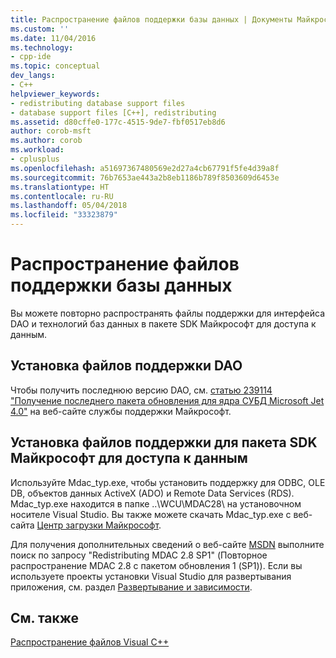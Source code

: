 ```yaml
---
title: Распространение файлов поддержки базы данных | Документы Майкрософт
ms.custom: ''
ms.date: 11/04/2016
ms.technology:
- cpp-ide
ms.topic: conceptual
dev_langs:
- C++
helpviewer_keywords:
- redistributing database support files
- database support files [C++], redistributing
ms.assetid: d80cffe0-177c-4515-9de7-fbf0517eb8d6
author: corob-msft
ms.author: corob
ms.workload:
- cplusplus
ms.openlocfilehash: a51697367480569e2d27a4cb67791f5fe4d39a8f
ms.sourcegitcommit: 76b7653ae443a2b8eb1186b789f8503609d6453e
ms.translationtype: HT
ms.contentlocale: ru-RU
ms.lasthandoff: 05/04/2018
ms.locfileid: "33323879"
---
```

# <a name="redistributing-database-support-files"></a>Распространение файлов поддержки базы данных
Вы можете повторно распространять файлы поддержки для интерфейса DAO и технологий баз данных в пакете SDK Майкрософт для доступа к данным.  
  
## <a name="installing-dao-support-files"></a>Установка файлов поддержки DAO  
 Чтобы получить последнюю версию DAO, см. [статью 239114 "Получение последнего пакета обновления для ядра СУБД Microsoft Jet 4.0"](http://go.microsoft.com/fwlink/p/?linkid=198014) на веб-сайте службы поддержки Майкрософт.  
  
## <a name="installing-microsoft-data-access-sdk-support-files"></a>Установка файлов поддержки для пакета SDK Майкрософт для доступа к данным  
 Используйте Mdac_typ.exe, чтобы установить поддержку для ODBC, OLE DB, объектов данных ActiveX (ADO) и Remote Data Services (RDS). Mdac_typ.exe находится в папке ..\WCU\MDAC28\ на установочном носителе Visual Studio. Вы также можете скачать Mdac_typ.exe с веб-сайта [Центр загрузки Майкрософт](http://go.microsoft.com/fwlink/p/?linkid=198015).  
  
 Для получения дополнительных сведений о веб-сайте [MSDN](http://go.microsoft.com/fwlink/p/?linkid=198016) выполните поиск по запросу "Redistributing MDAC 2.8 SP1" (Повторное распространение MDAC 2.8 с пакетом обновления 1 (SP1)). Если вы используете проекты установки Visual Studio для развертывания приложения, см. раздел [Развертывание и зависимости](http://msdn.microsoft.com/en-us/49e9b84d-bd6a-4388-b9ac-46ea79cf0733).  
  
## <a name="see-also"></a>См. также  
 [Распространение файлов Visual C++](../ide/redistributing-visual-cpp-files.md)
